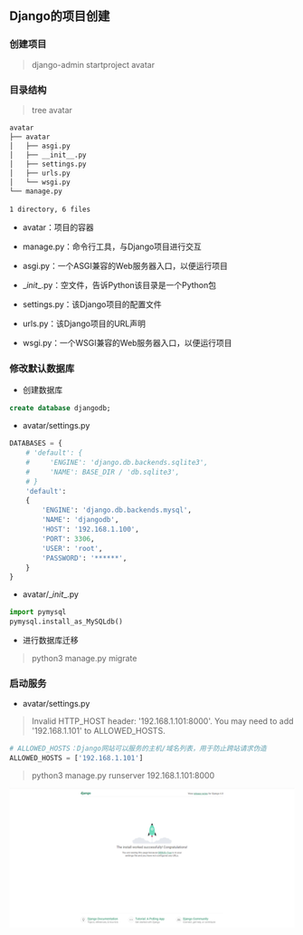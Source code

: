## Django的项目创建

### 创建项目

> django-admin startproject avatar

### 目录结构

> tree avatar

```
avatar
├── avatar
│   ├── asgi.py
│   ├── __init__.py
│   ├── settings.py
│   ├── urls.py
│   └── wsgi.py
└── manage.py

1 directory, 6 files
```

- avatar：项目的容器
- manage.py：命令行工具，与Django项目进行交互
- asgi.py：一个ASGI兼容的Web服务器入口，以便运行项目
- \__init__.py：空文件，告诉Python该目录是一个Python包

- settings.py：该Django项目的配置文件
- urls.py：该Django项目的URL声明
- wsgi.py：一个WSGI兼容的Web服务器入口，以便运行项目

### 修改默认数据库

- 创建数据库

```sql
create database djangodb;
```

- avatar/settings.py

```python
DATABASES = {
    # 'default': {
    #     'ENGINE': 'django.db.backends.sqlite3',
    #     'NAME': BASE_DIR / 'db.sqlite3',
    # }
    'default': 
    { 
        'ENGINE': 'django.db.backends.mysql',
        'NAME': 'djangodb',
        'HOST': '192.168.1.100',
        'PORT': 3306,
        'USER': 'root',
        'PASSWORD': '******',
    }  
}
```

- avatar/\__init__.py

```python
import pymysql
pymysql.install_as_MySQLdb()
```

- 进行数据库迁移

> python3 manage.py migrate

### 启动服务

- avatar/settings.py

> Invalid HTTP_HOST header: '192.168.1.101:8000'. You may need to add '192.168.1.101' to ALLOWED_HOSTS.

```python
# ALLOWED_HOSTS：Django网站可以服务的主机/域名列表，用于防止跨站请求伪造
ALLOWED_HOSTS = ['192.168.1.101']
```

> python3 manage.py runserver 192.168.1.101:8000

![](assets/Django的项目创建/2191564-20220419160523207-553761018.png)